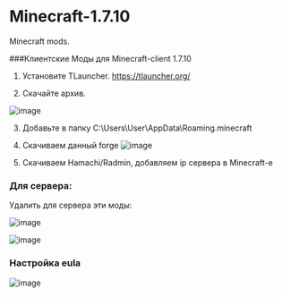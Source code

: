 # Minecraft-1.7.10
Minecraft mods.

###Клиентские Моды для Minecraft-client 1.7.10

1. Установите TLauncher. https://tlauncher.org/

2. Скачайте архив.

![image](https://user-images.githubusercontent.com/32459501/181091713-a7043f29-5b47-4808-8228-91bf55072c28.png)


3. Добавьте в папку C:\Users\User\AppData\Roaming\.minecraft

4. Скачиваем данный forge
![image](https://user-images.githubusercontent.com/32459501/181245631-cb900294-8aff-4ed3-9380-a732c3b86321.png)


5. Скачиваем Hamachi/Radmin, добавляем ip сервера в Minecraft-е

### Для сервера:

Удалить для сервера эти моды:

![image](https://user-images.githubusercontent.com/32459501/181085004-afeb0a1a-25d6-4b5e-943e-40e59ff89703.png)


![image](https://user-images.githubusercontent.com/32459501/181085051-20f529d5-2f11-4176-ae3b-a51e04706622.png)


### Настройка eula 
![image](https://user-images.githubusercontent.com/32459501/181085390-2490316d-bbd1-4ed7-8885-90f9d2ce9420.png)
